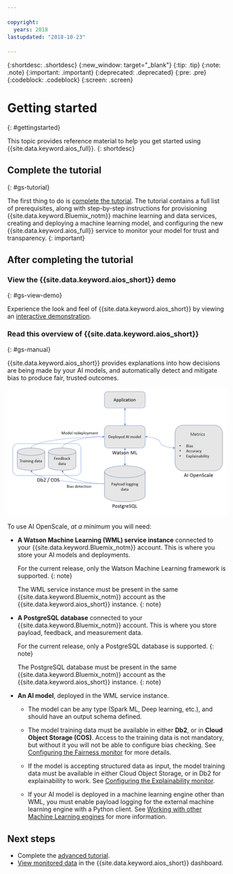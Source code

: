```yaml
---

copyright:
  years: 2018
lastupdated: "2018-10-23"

---
```


{:shortdesc: .shortdesc}
{:new_window: target="_blank"}
{:tip: .tip}
{:note: .note}
{:important: .important}
{:deprecated: .deprecated}
{:pre: .pre}
{:codeblock: .codeblock}
{:screen: .screen}

# Getting started
{: #gettingstarted}

This topic provides reference material to help you get started using {{site.data.keyword.aios_full}}.
{: shortdesc}

## **Complete the tutorial**
{: #gs-tutorial}

The first thing to do is [complete the tutorial](/docs/services/ai-openscale/tutorial.html). The tutorial contains a full list of prerequisites, along with step-by-step instructions for provisioning {{site.data.keyword.Bluemix_notm}} machine learning and data services, creating and deploying a machine learning model, and configuring the new {{site.data.keyword.aios_full}} service to monitor your model for trust and transparency.
{: important}

## After completing the tutorial

### View the {{site.data.keyword.aios_short}} demo
{: #gs-view-demo}

Experience the look and feel of {{site.data.keyword.aios_short}} by viewing an [interactive demonstration](https://www.ibm.com/cloud/garage/demo/try-ai-openscale).

### Read this overview of {{site.data.keyword.aios_short}}
{: #gs-manual}

{{site.data.keyword.aios_short}} provides explanations into how decisions are being made by your AI models, and automatically detect and mitigate bias to produce fair, trusted outcomes.

![AIOS overview](images/aios_overview.png)

To use AI OpenScale, *at a minimum* you will need:

- **A Watson Machine Learning (WML) service instance** connected to your {{site.data.keyword.Bluemix_notm}} account. This is where you store your AI models and deployments.

    For the current release, only the Watson Machine Learning framework is supported.
    {: note}

    The WML service instance must be present in the same {{site.data.keyword.Bluemix_notm}} account as the {{site.data.keyword.aios_short}} instance.
    {: note}

- **A PostgreSQL database** connected to your {{site.data.keyword.Bluemix_notm}} account. This is where you store payload, feedback, and measurement data.

    For the current release, only a PostgreSQL database is supported.
    {: note}

    The PostgreSQL database must be present in the same {{site.data.keyword.Bluemix_notm}} account as the {{site.data.keyword.aios_short}} instance.
    {: note}

- **An AI model**, deployed in the WML service instance.

    - The model can be any type (Spark ML, Deep learning, etc.), and should have an output schema defined.

    - The model training data must be available in either **Db2**, or in **Cloud Object Storage (COS)**. Access to the training data is not mandatory, but without it you will not be able to configure bias checking. See [Configuring the Fairness monitor](/docs/services/ai-openscale/monitor-fairness.html#config-fair) for more details.

    - If the model is accepting structured data as input, the model training data must be available in either Cloud Object Storage, or in Db2 for explainability to work. See [Configuring the Explainability monitor](/docs/services/ai-openscale/monitor-explain.html#config-explain).

    - If your AI model is deployed in a machine learning engine other than WML, you must enable payload logging for the external machine learning engine with a Python client. See [Working with other Machine Learning engines](/docs/services/ai-openscale/connect-ml.html) for more information.

## Next steps

- Complete the [advanced tutorial](tutorial-adv.html).
- [View monitored data](insight-overview.html) in the {{site.data.keyword.aios_short}} dashboard.
